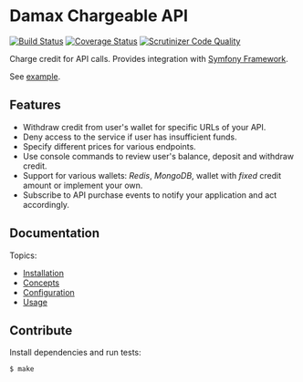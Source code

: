 # Damax Chargeable API

[![Build Status](https://travis-ci.org/damax-solutions/php-chargeable-api.svg?branch=master)](https://travis-ci.org/damax-solutions/php-chargeable-api) [![Coverage Status](https://coveralls.io/repos/damax-solutions/php-chargeable-api/badge.svg?branch=master&service=github)](https://coveralls.io/github/damax-solutions/php-chargeable-api?branch=master) [![Scrutinizer Code Quality](https://scrutinizer-ci.com/g/damax-solutions/php-chargeable-api/badges/quality-score.png?b=master)](https://scrutinizer-ci.com/g/damax-solutions/php-chargeable-api/?branch=master)

Charge credit for API calls. Provides integration with [Symfony Framework](https://github.com/symfony/symfony).

See [example](examples/processor.php).

## Features

- Withdraw credit from user's wallet for specific URLs of your API.
- Deny access to the service if user has insufficient funds.
- Specify different prices for various endpoints.
- Use console commands to review user's balance, deposit and withdraw credit.
- Support for various wallets: _Redis_, _MongoDB_, wallet with _fixed_ credit amount or implement your own.
- Subscribe to API purchase events to notify your application and act accordingly.

## Documentation

Topics:

- [Installation](doc/installation.md)
- [Concepts](doc/concepts.md)
- [Configuration](doc/configuration.md)
- [Usage](doc/usage.md)

## Contribute

Install dependencies and run tests:

```bash
$ make
```
